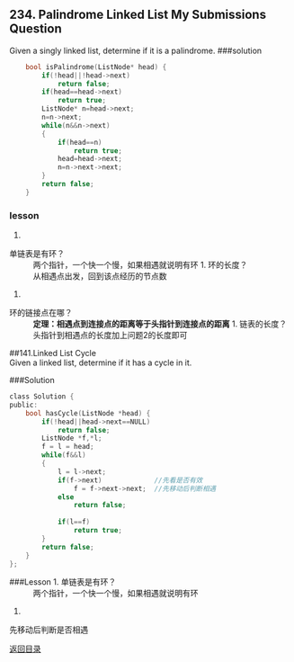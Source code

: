 ## 234. Palindrome Linked List My Submissions Question

Given a singly linked list, determine if it is a palindrome.
###solution
```C++
    bool isPalindrome(ListNode* head) {
        if(!head||!head->next)
            return false;
        if(head==head->next)
            return true;
        ListNode* n=head->next;
        n=n->next;
        while(n&&n->next)
        {
            if(head==n)
                return true;
            head=head->next;
            n=n->next->next;
        }
        return false;
    }
```
### lesson
1. 
单链表是有环？<br>
　　　两个指针，一个快一个慢，如果相遇就说明有环
1. 
环的长度？<br>
　　　从相遇点出发，回到该点经历的节点数

1. 
环的链接点在哪？<br>
　　　**定理：相遇点到连接点的距离等于头指针到连接点的距离**
1. 
链表的长度？<br>
　　　头指针到相遇点的长度加上问题2的长度即可


##141.Linked List Cycle  
Given a linked list, determine if it has a cycle in it.

###Solution
```C
class Solution {
public:
    bool hasCycle(ListNode *head) {
        if(!head||head->next==NULL)
            return false;
        ListNode *f,*l;
        f = l = head;
        while(f&&l)
        {
            l = l->next;
            if(f->next)             //先看是否有效
                f = f->next->next;  //先移动后判断相遇
            else 
                return false;
            
            if(l==f)
                return true;
        }
        return false;
    }
};
```
###Lesson
1. 
单链表是有环？<br>
　　　两个指针，一个快一个慢，如果相遇就说明有环

1. 
先移动后判断是否相遇

[返回目录](README.md)
